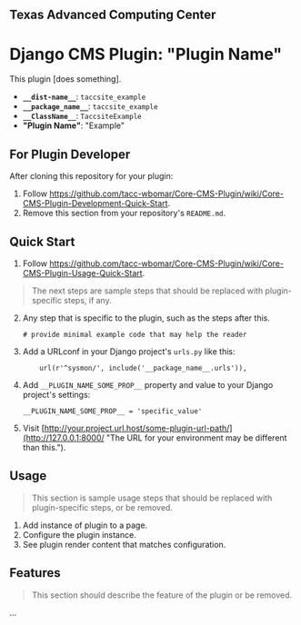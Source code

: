 ## Texas Advanced Computing Center
# Django CMS Plugin: "Plugin Name"

This plugin [does something].

- __`__dist-name__`__: `taccsite_example`
- __`__package_name__`__: `taccsite_example`
- __`__ClassName__`__: `TaccsiteExample`
- __"Plugin Name"__: "Example"

## For Plugin Developer

After cloning this repository for your plugin:

1. Follow https://github.com/tacc-wbomar/Core-CMS-Plugin/wiki/Core-CMS-Plugin-Development-Quick-Start.
2. Remove this section from your repository's `README.md`.


## Quick Start

1. Follow https://github.com/tacc-wbomar/Core-CMS-Plugin/wiki/Core-CMS-Plugin-Usage-Quick-Start.

> The next steps are sample steps that should be replaced with plugin-specific steps, if any.

2. Any step that is specific to the plugin, such as the steps after this.

    ```
    # provide minimal example code that may help the reader
    ```

3. Add a URLconf in your Django project's `urls.py` like this:

    ```
        url(r'^sysmon/', include('__package_name__.urls')),
    ```

4. Add `__PLUGIN_NAME_SOME_PROP__` property and value to your Django project's settings:

    ```
    __PLUGIN_NAME_SOME_PROP__ = 'specific_value'
    ```

5. Visit [http://your.project.url.host/some-plugin-url-path/](http://127.0.0.1:8000/ "The URL for your environment may be different than this.").

## Usage

> This section is sample usage steps that should be replaced with plugin-specific steps, or be removed.

1. Add instance of plugin to a page.
1. Configure the plugin instance.
1. See plugin render content that matches configuration.

## Features

> This section should describe the feature of the plugin or be removed.

…
